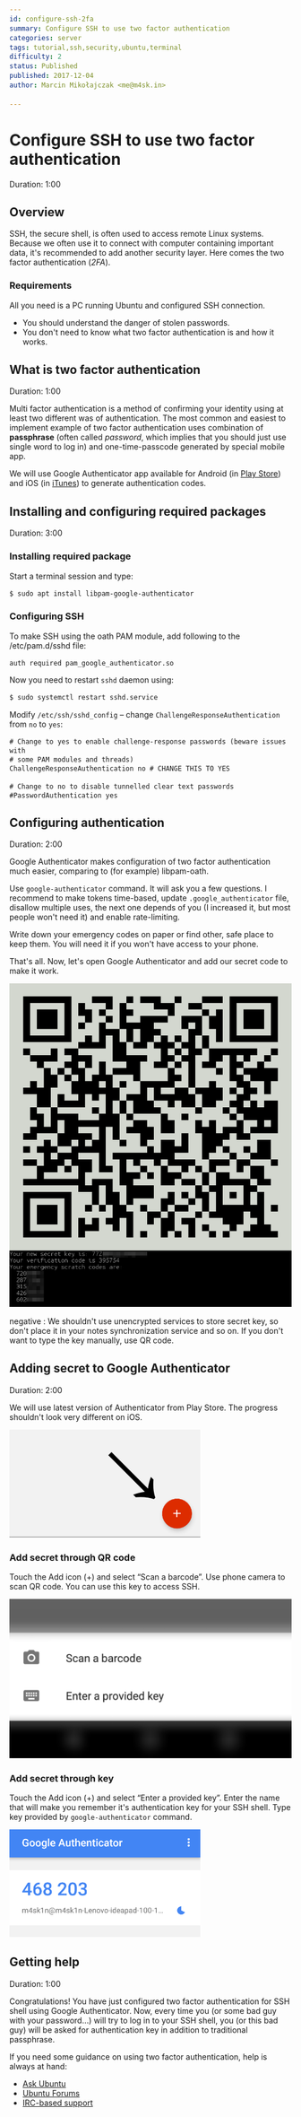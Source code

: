 ```yaml
---
id: configure-ssh-2fa
summary: Configure SSH to use two factor authentication
categories: server
tags: tutorial,ssh,security,ubuntu,terminal
difficulty: 2
status: Published
published: 2017-12-04
author: Marcin Mikołajczak <me@m4sk.in>

---
```


# Configure SSH to use two factor authentication
Duration: 1:00

## Overview

SSH, the secure shell, is often used to access remote Linux systems. Because we often use it to connect with computer containing important data, it's recommended to add another security layer. Here comes the two factor authentication (*2FA*).

### Requirements

All you need is a PC running Ubuntu and configured SSH connection.

  - You should understand the danger of stolen passwords.
  - You don't need to know what two factor authentication is and how it works.


## What is two factor authentication
Duration: 1:00

Multi factor authentication is a method of confirming your identity using at least two different was of authentication. The most common and easiest to implement example of two factor authentication uses combination of **passphrase** (often called *password*, which implies that you should just use single word to log in) and one-time-passcode generated by special mobile app.

We will use Google Authenticator app available for Android (in [Play Store]) and iOS (in [iTunes]) to generate authentication codes.


## Installing and configuring required packages
Duration: 3:00

### Installing required package

Start a terminal session and type:

```bash
$ sudo apt install libpam-google-authenticator
```


### Configuring SSH

To make SSH using the oath PAM module, add following to the /etc/pam.d/sshd file:

```
auth required pam_google_authenticator.so
```

Now you need to restart `sshd` daemon using:

```bash
$ sudo systemctl restart sshd.service
```

Modify `/etc/ssh/sshd_config` – change `ChallengeResponseAuthentication` from `no` to `yes`:

```
# Change to yes to enable challenge-response passwords (beware issues with
# some PAM modules and threads)
ChallengeResponseAuthentication no # CHANGE THIS TO YES

# Change to no to disable tunnelled clear text passwords
#PasswordAuthentication yes
```


## Configuring authentication
Duration: 2:00

Google Authenticator makes configuration of two factor authentication much easier, comparing to (for example) libpam-oath.

Use `google-authenticator` command. It will ask you a few questions. I recommend to make tokens time-based, update `.google_authenticator` file, disallow multiple uses, the next one depends of you (I increased it, but most people won't need it) and enable rate-limiting.

Write down your emergency codes on paper or find other, safe place to keep them. You will need it if you won't have access to your phone.

That's all. Now, let's open Google Authenticator and add our secret code to make it work.


![IMAGE](./images/output.png)


negative
: We shouldn't use unencrypted services to store secret key, so don't place it in your notes synchronization service and so on. If you don't want to type the key manually, use QR code.

## Adding secret to Google Authenticator
Duration: 2:00

We will use latest version of Authenticator from Play Store. The progress shouldn't look very different on iOS.

![IMAGE](./images/add-button.png)

### Add secret through QR code

Touch the Add icon (+) and select “Scan a barcode”. Use phone camera to scan QR code. You can use this key to access SSH.

![IMAGE](./images/add-options.png)

### Add secret through key

Touch the Add icon (+) and select “Enter a provided key”. Enter the name that will make you remember it's authentication key for your SSH shell. Type key provided by `google-authenticator` command.

![IMAGE](./images/example-code.png)


## Getting help
Duration: 1:00

Congratulations! You have just configured two factor authentication for SSH shell using Google Authenticator. Now, every time you (or some bad guy with your password…) will try to log in to your SSH shell, you (or this bad guy) will be asked for authentication key in addition to traditional passphrase.

If you need some guidance on using two factor authentication, help is always at hand:

* [Ask Ubuntu][askubuntu]
* [Ubuntu Forums][forums]
* [IRC-based support][ubuntuirc]

<!-- LINKS -->
[Play Store]: https://play.google.com/store/apps/details?id=com.google.android.apps.authenticator2
[iTunes]: https://itunes.apple.com/us/app/google-authenticator/id388497605
[askubuntu]: https://askubuntu.com/
[forums]: https://ubuntuforums.org/
[ubuntuirc]: https://wiki.ubuntu.com/IRC/ChannelList


